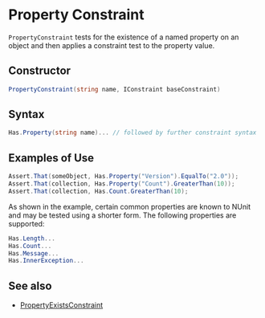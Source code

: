 # Property Constraint

`PropertyConstraint` tests for the existence of a named property on an object and then
applies a constraint test to the property value.

## Constructor

```csharp
PropertyConstraint(string name, IConstraint baseConstraint)
```

## Syntax

```csharp
Has.Property(string name)... // followed by further constraint syntax
```

## Examples of Use

```csharp
Assert.That(someObject, Has.Property("Version").EqualTo("2.0"));
Assert.That(collection, Has.Property("Count").GreaterThan(10));
Assert.That(collection, Has.Count.GreaterThan(10);
```

As shown in the example, certain common properties are known to NUnit and may be tested using a shorter form. The following properties are supported:

```csharp
Has.Length...
Has.Count...
Has.Message...
Has.InnerException...
```

## See also

* [PropertyExistsConstraint](PropertyExistsConstraint.md)
